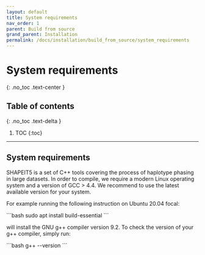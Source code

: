 ```yaml
---
layout: default
title: System requirements
nav_order: 1
parent: Build from source
grand_parent: Installation
permalink: /docs/installation/build_from_source/system_requirements
---
```

# System requirements
{: .no_toc .text-center }

## Table of contents
{: .no_toc .text-delta }

1. TOC
{:toc}

---

## System requirements
SHAPEIT5 is a set of C++ tools covering the process of haplotype phasing in large datasets. In order to compile, we require a modern Linux operating system and a version of GCC > 4.4. We recommend to use the latest available version for your system.

For example running the following instruction on Ubuntu 20.04 focal:

<div class="code-example" markdown="1">
```bash
sudo apt install build-essential
```
</div>



will install the GNU g++ compiler version 9.2. To check the version of your g++ compiler, simply run:

<div class="code-example" markdown="1">
```bash
g++ --version
```
</div>


